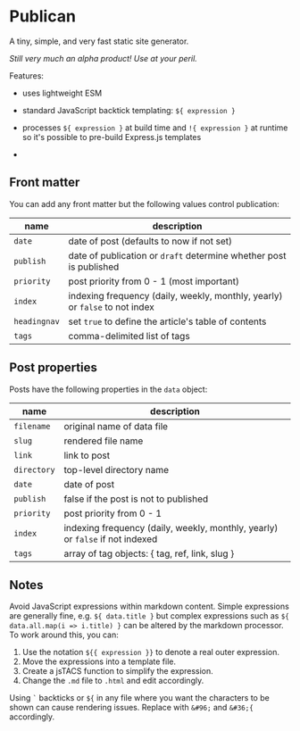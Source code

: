 # Publican

A tiny, simple, and very fast static site generator.

*Still very much an alpha product! Use at your peril.*

Features:

- uses lightweight ESM
- standard JavaScript backtick templating: `${ expression }`
- processes `${ expression }` at build time and `!{ expression }` at runtime so it's possible to pre-build Express.js templates

-


## Front matter

You can add any front matter but the following values control publication:

|name|description|
|-|-|
|`date`|date of post (defaults to now if not set)|
|`publish`|date of publication or `draft` determine whether post is published|
|`priority`|post priority from 0 - 1 (most important)|
|`index`|indexing frequency (daily, weekly, monthly, yearly) or `false` to not index|
|`headingnav`|set `true` to define the article's table of contents|
|`tags`|comma-delimited list of tags|


## Post properties

Posts have the following properties in the `data` object:

|name|description|
|-|-|
|`filename`|original name of data file|
|`slug`|rendered file name|
|`link`|link to post|
|`directory`|top-level directory name|
|`date`|date of post|
|`publish`|false if the post is not to published|
|`priority`|post priority from 0 - 1|
|`index`|indexing frequency (daily, weekly, monthly, yearly) or `false` if not indexed|
|`tags`|array of tag objects: { tag, ref, link, slug }|


## Notes

Avoid JavaScript expressions within markdown content. Simple expressions are generally fine, e.g. `${ data.title }` but complex expressions such as `${ data.all.map(i => i.title) }` can be altered by the markdown processor. To work around this, you can:

1. Use the notation `${{ expression }}` to denote a real outer expression.
1. Move the expressions into a template file.
1. Create a jsTACS function to simplify the expression.
1. Change the `.md` file to `.html` and edit accordingly.

Using `` ` `` backticks or `${` in any file where you want the characters to be shown can cause rendering issues. Replace with `&#96;` and `&#36;{` accordingly.
